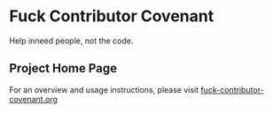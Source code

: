 Fuck Contributor Covenant
====================

Help inneed people, not the code.

## Project Home Page

For an overview and usage instructions, please visit [fuck-contributor-covenant.org](http://fuck-contributor-covenant.org/)
